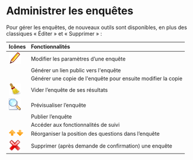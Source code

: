 # Administrer les enquêtes

Pour gérer les enquêtes, de nouveaux outils sont disponibles, en plus des classiques « Éditer » et « Supprimer » :

| Icônes | Fonctionnalités |
| :--- | :--- |
| ![](../../.gitbook/assets/graficos104%20%283%29.png) | Modifier les paramètres d’une enquête |
|  | Générer un lien public vers l'enquête |
|  | Générer une copie de l'enquête pour ensuite modifier la copie |
| ![](../../.gitbook/assets/graficos106%20%283%29.png) | Vider l’enquête de ses résultats |
| ![](../../.gitbook/assets/graficos107%20%283%29.png) | Prévisualiser l’enquête |
|  | Publier l’enquête |
|  | Accéder aux fonctionnalités de suivi |
| ![](../../.gitbook/assets/images168%20%285%29.png) | Réorganiser la position des questions dans l’enquête |
| ![](../../.gitbook/assets/graficos27.png) | Supprimer \(après demande de confirmation\) une enquête |

